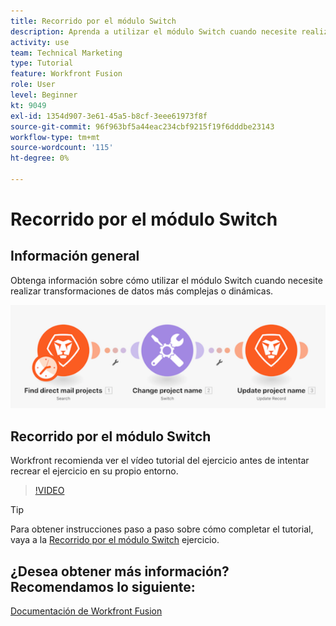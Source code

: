 ```yaml
---
title: Recorrido por el módulo Switch
description: Aprenda a utilizar el módulo Switch cuando necesite realizar transformaciones de datos más complejas o dinámicas en [!DNL Adobe Workfront Fusion].
activity: use
team: Technical Marketing
type: Tutorial
feature: Workfront Fusion
role: User
level: Beginner
kt: 9049
exl-id: 1354d907-3e61-45a5-b8cf-3eee61973f8f
source-git-commit: 96f963bf5a44eac234cbf9215f19f6dddbe23143
workflow-type: tm+mt
source-wordcount: '115'
ht-degree: 0%

---
```


# Recorrido por el módulo Switch

## Información general

Obtenga información sobre cómo utilizar el módulo Switch cuando necesite realizar transformaciones de datos más complejas o dinámicas.

![Una imagen que utiliza el módulo de conmutación](assets/beyond-basic-modules-4.png)

## Recorrido por el módulo Switch

Workfront recomienda ver el vídeo tutorial del ejercicio antes de intentar recrear el ejercicio en su propio entorno.

>[!VIDEO](https://video.tv.adobe.com/v/335290/?quality=12)

>[!TIP]
>
>Para obtener instrucciones paso a paso sobre cómo completar el tutorial, vaya a la [Recorrido por el módulo Switch](https://experienceleague.adobe.com/docs/workfront-learn/tutorials-workfront/fusion/exercises/switch-module.html?lang=en) ejercicio.


## ¿Desea obtener más información? Recomendamos lo siguiente:

[Documentación de Workfront Fusion](https://experienceleague.adobe.com/docs/workfront/using/adobe-workfront-fusion/workfront-fusion-2.html?lang=en)
